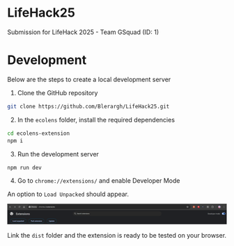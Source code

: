 # LifeHack25
Submission for LifeHack 2025 - Team GSquad (ID: 1)

# Development
Below are the steps to create a local development server

1. Clone the GitHub repository
```bash
git clone https://github.com/Blerargh/LifeHack25.git
```
2. In the `ecolens` folder, install the required dependencies
```bash
cd ecolens-extension
npm i
```
3. Run the development server
```bash
npm run dev
```
4. Go to `chrome://extensions/` and enable Developer Mode

An option to `Load Unpacked` should appear. 

![Image of `chrome://extensions/` header](image.png)

Link the `dist` folder and the extension is ready to be tested on your browser.